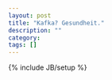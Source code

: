 ```yaml
---
layout: post
title: "Kafka? Gesundheit."
description: ""
category: 
tags: []
---
```

{% include JB/setup %}
